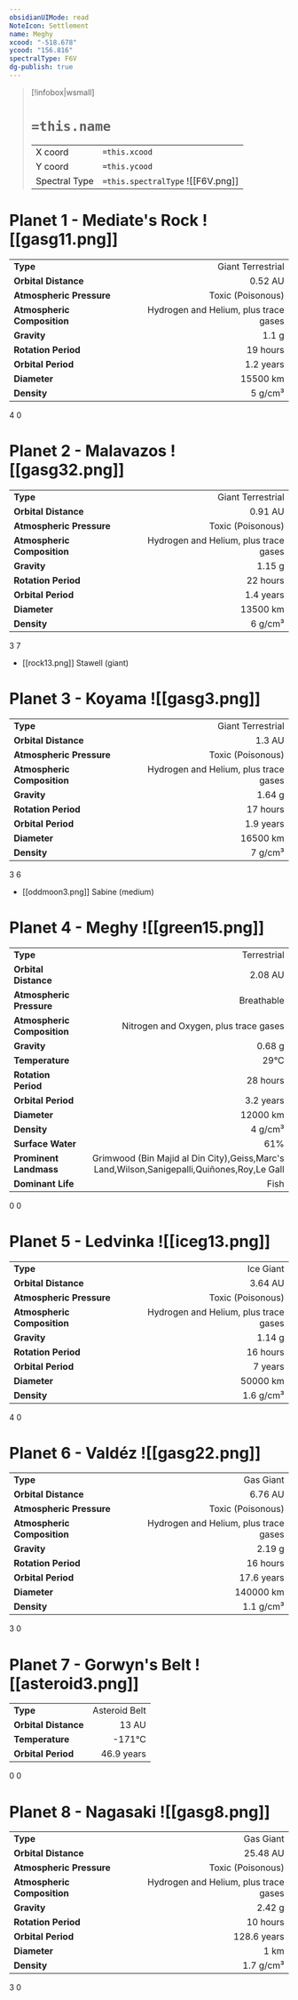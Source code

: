 ```yaml
---
obsidianUIMode: read
NoteIcon: Settlement
name: Meghy
xcood: "-518.678"
ycood: "156.816"
spectralType: F6V
dg-publish: true
---
```

> [!infobox|wsmall]
> # `=this.name`
> | | |
> | - | - |
> | X coord | `=this.xcood` |
> | Y coord| `=this.ycood` |
> | Spectral Type | `=this.spectralType` ![[F6V.png]] |

# Planet 1 - Mediate's Rock ![[gasg11.png]]
|                             |                           |
| --------------------------- | -------------------------:|
| **Type**                    |             Giant Terrestrial |
| **Orbital Distance**        |   0.52 AU |
| **Atmospheric Pressure**    |       Toxic (Poisonous) |
| **Atmospheric Composition** |      Hydrogen and Helium, plus trace gases |
| **Gravity**                 |        1.1 g |
| **Rotation Period**         |  19 hours |
| **Orbital Period** | 1.2 years |
| **Diameter**                |      15500 km | 
| **Density**                 |    5 g/cm³ |



4
0



# Planet 2 - Malavazos ![[gasg32.png]]
|                             |                           |
| --------------------------- | -------------------------:|
| **Type**                    |             Giant Terrestrial |
| **Orbital Distance**        |   0.91 AU |
| **Atmospheric Pressure**    |       Toxic (Poisonous) |
| **Atmospheric Composition** |      Hydrogen and Helium, plus trace gases |
| **Gravity**                 |        1.15 g |
| **Rotation Period**         |  22 hours |
| **Orbital Period** | 1.4 years |
| **Diameter**                |      13500 km | 
| **Density**                 |    6 g/cm³ |



3
7

- [[rock13.png]] Stawell (giant)

# Planet 3 - Koyama ![[gasg3.png]]
|                             |                           |
| --------------------------- | -------------------------:|
| **Type**                    |             Giant Terrestrial |
| **Orbital Distance**        |   1.3 AU |
| **Atmospheric Pressure**    |       Toxic (Poisonous) |
| **Atmospheric Composition** |      Hydrogen and Helium, plus trace gases |
| **Gravity**                 |        1.64 g |
| **Rotation Period**         |  17 hours |
| **Orbital Period** | 1.9 years |
| **Diameter**                |      16500 km | 
| **Density**                 |    7 g/cm³ |



3
6

- [[oddmoon3.png]] Sabine (medium)

# Planet 4 - Meghy ![[green15.png]]
|                             |                           |
| --------------------------- | -------------------------:|
| **Type**                    |             Terrestrial |
| **Orbital Distance**        |   2.08 AU |
| **Atmospheric Pressure**    |       Breathable |
| **Atmospheric Composition** |      Nitrogen and Oxygen, plus trace gases |
| **Gravity**                 |        0.68 g |
| **Temperature**             |    29°C |
| **Rotation Period**         |  28 hours |
| **Orbital Period** | 3.2 years |
| **Diameter**                |      12000 km | 
| **Density**                 |    4 g/cm³ |
| **Surface Water**           |           61% | 
| **Prominent Landmass**      |         Grimwood (Bin Majid al Din City),Geiss,Marc's Land,Wilson,Sanigepalli,Quiñones,Roy,Le Gall | 
| **Dominant Life**           |         Fish |



0
0



# Planet 5 - Ledvinka ![[iceg13.png]]
|                             |                           |
| --------------------------- | -------------------------:|
| **Type**                    |             Ice Giant |
| **Orbital Distance**        |   3.64 AU |
| **Atmospheric Pressure**    |       Toxic (Poisonous) |
| **Atmospheric Composition** |      Hydrogen and Helium, plus trace gases |
| **Gravity**                 |        1.14 g |
| **Rotation Period**         |  16 hours |
| **Orbital Period** | 7 years |
| **Diameter**                |      50000 km | 
| **Density**                 |    1.6 g/cm³ |



4
0



# Planet 6 - Valdéz ![[gasg22.png]]
|                             |                           |
| --------------------------- | -------------------------:|
| **Type**                    |             Gas Giant |
| **Orbital Distance**        |   6.76 AU |
| **Atmospheric Pressure**    |       Toxic (Poisonous) |
| **Atmospheric Composition** |      Hydrogen and Helium, plus trace gases |
| **Gravity**                 |        2.19 g |
| **Rotation Period**         |  16 hours |
| **Orbital Period** | 17.6 years |
| **Diameter**                |      140000 km | 
| **Density**                 |    1.1 g/cm³ |



3
0



# Planet 7 - Gorwyn's Belt ![[asteroid3.png]]
|                             |                           |
| --------------------------- | -------------------------:|
| **Type**                    |             Asteroid Belt |
| **Orbital Distance**        |   13 AU |
| **Temperature**             |    -171°C |
| **Orbital Period** | 46.9 years |



0
0



# Planet 8 - Nagasaki ![[gasg8.png]]
|                             |                           |
| --------------------------- | -------------------------:|
| **Type**                    |             Gas Giant |
| **Orbital Distance**        |   25.48 AU |
| **Atmospheric Pressure**    |       Toxic (Poisonous) |
| **Atmospheric Composition** |      Hydrogen and Helium, plus trace gases |
| **Gravity**                 |        2.42 g |
| **Rotation Period**         |  10 hours |
| **Orbital Period** | 128.6 years |
| **Diameter**                |      1 km | 
| **Density**                 |    1.7 g/cm³ |



3
0




